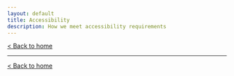```yaml
---
layout: default
title: Accessibility
description: How we meet accessibility requirements
---
```


[&lt; Back to home](./)



---

[&lt; Back to home](./)